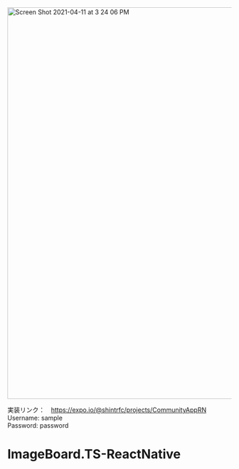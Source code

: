 <img width="879" alt="Screen Shot 2021-04-11 at 3 24 06 PM" src="https://user-images.githubusercontent.com/64461352/114297163-06ada480-9aea-11eb-8618-5e319a5bb827.png">


実装リンク：　https://expo.io/@shintrfc/projects/CommunityAppRN
<br>
Username: sample
<br>
Password: password

# ImageBoard.TS-ReactNative
